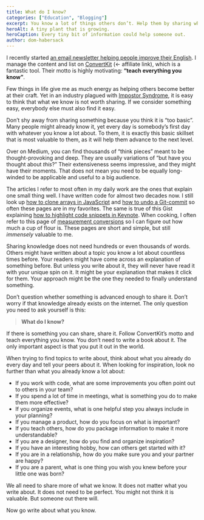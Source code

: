 ```yaml
---
title: What do I know?
categories: ["Education", "Blogging"]
excerpt: You know a lot of things others don’t. Help them by sharing what you know, no matter how easy or obvious you might think it is.
heroAlt: A tiny plant that is growing.
heroCaption: Every tiny bit of information could help someone out.
author: dom-habersack
---
```

I recently started [an email newsletter helping people improve their English](http://hellotogether.academy). I manage the content and list on [ConvertKit](https://mbsy.co/convertkit/29937053) (← affiliate link), which is a fantastic tool. Their motto is highly motivating: **“teach everything you know”**.

Few things in life give me as much energy as helping others become better at their craft. Yet in an industry plagued with [Impostor Syndrome](https://en.wikipedia.org/wiki/Impostor_syndrome), it is easy to think that what we know is not worth sharing. If we consider something easy, everybody else must also find it easy.

Don’t shy away from sharing something because you think it is “too basic”. Many people might already know it, yet every day is somebody’s first day with whatever you know a lot about. To them, it is exactly this basic skillset that is most valuable to them, as it will help them advance to the next level.

Over on Medium, you can find thousands of “think pieces” meant to be thought-provoking and deep. They are usually variations of “but have you thought about _this_?” Their extensiveness seems impressive, and they might have their moments. That does not mean you need to be equally long-winded to be applicable and useful to a big audience.

The articles I refer to most often in my daily work are the ones that explain one small thing well. I have written code for almost two decades now. I still look up [how to clone arrays in JavaScript](https://davidwalsh.name/javascript-clone-array) and [how to undo a Git-commit](https://www.git-tower.com/learn/git/faq/undo-last-commit) so often these pages are in my favorites. The same is true of this Gist explaining [how to highlight code snippets in Keynote](https://gist.github.com/jimbojsb/1630790). When cooking, I often refer to this page of [measurement conversions](http://www.cuisinivity.com/guide/measurement.php) so I can figure out how much a cup of flour is. These pages are short and simple, but still _immensely_ valuable to me.

Sharing knowledge does not need hundreds or even thousands of words. Others might have written about a topic you know a lot about countless times before. Your readers might have come across an explanation of something before. But unless you write about it, they will never have read it with your unique spin on it. It might be your explanation that makes it click for them. Your approach might be the one they needed to finally understand something.

Don’t question whether something is advanced enough to share it. Don’t worry if that knowledge already exists on the internet. The only question you need to ask yourself is this:

>**What do I know?**

If there is something you can share, share it. Follow ConvertKit’s motto and teach everything you know. You don’t need to write a book about it. The only important aspect is that you put it out in the world.

When trying to find topics to write about, think about what you already do every day and tell your peers about it. When looking for inspiration, look no further than what you already know a lot about:

- If you work with code, what are some improvements you often point out to others in your team?
- If you spend a lot of time in meetings, what is something you do to make them more effective?
- If you organize events, what is one helpful step you always include in your planning?
- If you manage a product, how do you focus on what is important?
- If you teach others, how do you package information to make it more understandable?
- If you are a designer, how do you find and organize inspiration?
- If you have an interesting hobby, how can others get started with it?
- If you are in a relationship, how do you make sure you and your partner are happy?
- If you are a parent, what is one thing you wish you knew before your little one was born?

We all need to share more of what we know. It does not matter what you write about. It does not need to be perfect. You might not think it is valuable. But someone out there will.

Now go write about what you know.
